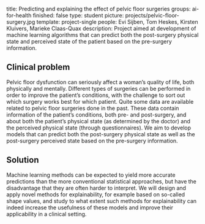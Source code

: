 title: Predicting and explaining the effect of pelvic floor surgeries
groups: ai-for-health 
finished: false
type: student
picture: projects/pelvic-floor-surgery.jpg
template: project-single
people: Evi Sijben, Tom Heskes, Kirsten Kluivers, Marieke Claas-Quax
description: Project aimed at development of machine learning algorithms that can predict both the post-surgery physical state and perceived state of the patient based on the pre-surgery information.

## Clinical problem

Pelvic floor dysfunction can seriously affect a woman’s quality of life, both physically and mentally. Different types of surgeries can be performed in order to improve the patient’s conditions, with the challenge to sort out which surgery works best for which patient. Quite some data are available related to pelvic floor surgeries done in the past. These data contain information of the patient’s conditions, both pre- and post-surgery, and about both the patient’s physical state (as determined by the doctor) and the perceived physical state (through questionnaires). We aim to develop models that can predict both the post-surgery physical state as well as the post-surgery perceived state based on the pre-surgery information.

## Solution
Machine learning methods can be expected to yield more accurate predictions than the more conventional statistical approaches, but have the disadvantage that they are often harder to interpret. We will design and apply novel methods for explainability, for example based on so-called shape values, and study to what extent such methods for explainability can indeed increase the usefulness of these models and improve their applicability in a clinical setting.

